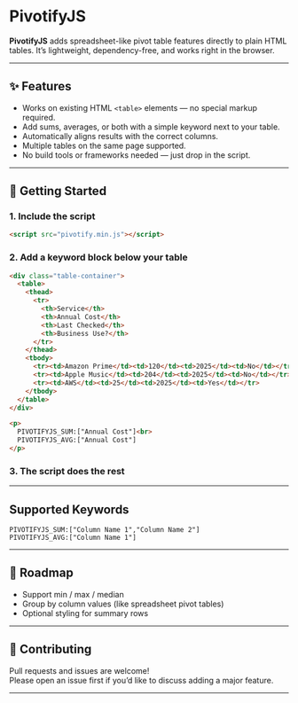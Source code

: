 # PivotifyJS

**PivotifyJS** adds spreadsheet-like pivot table features directly to plain HTML tables. It’s lightweight, dependency-free, and works right in the browser.

---

## ✨ Features

- Works on existing HTML `<table>` elements — no special markup required.
- Add sums, averages, or both with a simple keyword next to your table.
- Automatically aligns results with the correct columns.
- Multiple tables on the same page supported.
- No build tools or frameworks needed — just drop in the script.

---

## 🚀 Getting Started

### 1. Include the script

```html
<script src="pivotify.min.js"></script>
```

### 2. Add a keyword block below your table

```html
<div class="table-container">
  <table>
    <thead>
      <tr>
        <th>Service</th>
        <th>Annual Cost</th>
        <th>Last Checked</th>
        <th>Business Use?</th>
      </tr>
    </thead>
    <tbody>
      <tr><td>Amazon Prime</td><td>120</td><td>2025</td><td>No</td></tr>
      <tr><td>Apple Music</td><td>204</td><td>2025</td><td>No</td></tr>
      <tr><td>AWS</td><td>25</td><td>2025</td><td>Yes</td></tr>
    </tbody>
  </table>
</div>

<p>
  PIVOTIFYJS_SUM:["Annual Cost"]<br>
  PIVOTIFYJS_AVG:["Annual Cost"]
</p>
```

### 3. The script does the rest

---

## Supported Keywords

```
PIVOTIFYJS_SUM:["Column Name 1","Column Name 2"]
PIVOTIFYJS_AVG:["Column Name 1"]
```

---

## 📌 Roadmap

- Support min / max / median
- Group by column values (like spreadsheet pivot tables)
- Optional styling for summary rows

------

## 🤝 Contributing

Pull requests and issues are welcome!  
Please open an issue first if you’d like to discuss adding a major feature.

---
